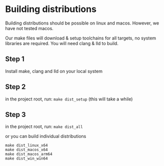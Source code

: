 
# Building distributions

Building distributions should be possible on linux and macos. However, we have not tested macos.

Our make files will download & setup toolchains for all targets, no system libraries are required. You will need clang & lld to build.

## Step 1

Install make, clang and lld on your local system

## Step 2

in the project root, run: `make dist_setup` (this will take a while)

## Step 3

in the project root, run: `make dist_all`

or you can build individual distributions

```
make dist_linux_x64
make dist_macos_x64
make dist_macos_arm64
make dist_win_win64
```
